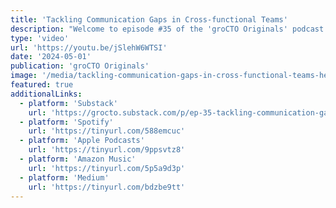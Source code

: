 ```yaml
---
title: 'Tackling Communication Gaps in Cross-functional Teams'
description: "Welcome to episode #35 of the 'groCTO Originals' podcast. Ariel Pérez, VP of Engineering at Split, shares insights on creating an environment for success and enabling cross-functional teams to establish the right context."
type: 'video'
url: 'https://youtu.be/jSlehW6WTSI'
date: '2024-05-01'
publication: 'groCTO Originals'
image: '/media/tackling-communication-gaps-in-cross-functional-teams-hero.jpg'
featured: true
additionalLinks:
  - platform: 'Substack'
    url: 'https://grocto.substack.com/p/ep-35-tackling-communication-gaps-a76'
  - platform: 'Spotify'
    url: 'https://tinyurl.com/588emcuc'
  - platform: 'Apple Podcasts'
    url: 'https://tinyurl.com/9ppsvtz8'
  - platform: 'Amazon Music'
    url: 'https://tinyurl.com/5p5a9d3p'
  - platform: 'Medium'
    url: 'https://tinyurl.com/bdzbe9tt'
---
```


